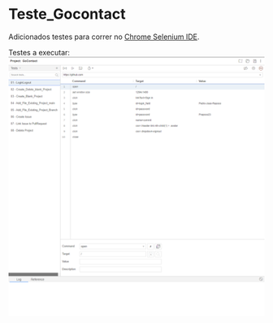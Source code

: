 # Teste_Gocontact

Adicionados testes para correr no [Chrome Selenium IDE](https://www.selenium.dev/selenium-ide/).

Testes a executar:
![Screenshot](2020-11-16_00h39_31.png)
